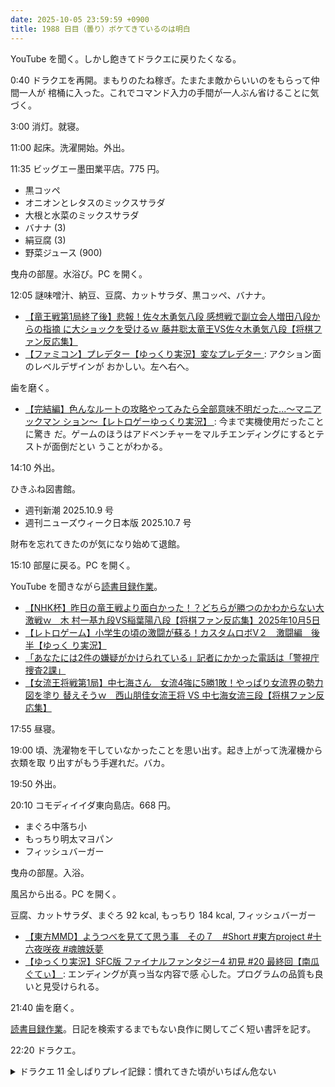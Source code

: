 ```yaml
---
date: 2025-10-05 23:59:59 +0900
title: 1988 日目（曇り）ボケてきているのは明白
---
```


YouTube を聞く。しかし飽きてドラクエに戻りたくなる。

0:40 ドラクエを再開。まもりのたね稼ぎ。たまたま敵からいいのをもらって仲間一人が
棺桶に入った。これでコマンド入力の手間が一人ぶん省けることに気づく。

3:00 消灯。就寝。

11:00 起床。洗濯開始。外出。

11:35 ビッグエー墨田業平店。775 円。

* 黒コッペ
* オニオンとレタスのミックスサラダ
* 大根と水菜のミックスサラダ
* バナナ (3)
* 絹豆腐 (3)
* 野菜ジュース (900)

曳舟の部屋。水浴び。PC を開く。

12:05 謎味噌汁、納豆、豆腐、カットサラダ、黒コッペ、バナナ。

* [【竜王戦第1局終了後】悲報！佐々木勇気八段 感想戦で副立会人増田八段からの指摘
  に大ショックを受けるｗ 藤井聡太竜王VS佐々木勇気八段【将棋ファン反応集】
  ](https://www.youtube.com/watch?v=LDbSvMbXmT8)
* [【ファミコン】プレデター【ゆっくり実況】変なプレデター
  ](https://www.youtube.com/watch?v=HFthiB-qFWQ): アクション面のレベルデザインが
  おかしい。左へ右へ。

歯を磨く。

* [【完結編】色んなルートの攻略やってみたら全部意味不明だった...～マニアックマン
  ション～【レトロゲーゆっくり実況】
  ](https://www.youtube.com/watch?v=eH5lWSSDFl8): 今まで実機使用だったことに驚き
  だ。ゲームのほうはアドベンチャーをマルチエンディングにするとテストが面倒だとい
  うことがわかる。

14:10 外出。

ひきふね図書館。

* 週刊新潮 2025.10.9 号
* 週刊ニューズウィーク日本版 2025.10.7 号

財布を忘れてきたのが気になり始めて退館。

15:10 部屋に戻る。PC を開く。

YouTube を聞きながら[読書目録作業][316]。

* [【NHK杯】昨日の竜王戦より面白かった！？どちらが勝つのかわからない大激戦ｗ　木
  村一基九段VS稲葉陽八段【将棋ファン反応集】2025年10月5日
  ](https://www.youtube.com/watch?v=K_SFdarsmQ8)
* [【レトロゲーム】小学生の頃の激闘が蘇る！カスタムロボV２　激闘編　後半【ゆっく
  り実況】](https://www.youtube.com/watch?v=lWZb77eX3sQ)
* [「あなたには2件の嫌疑がかけられている」記者にかかった電話は「警視庁捜査2課」
  ](https://www.youtube.com/watch?v=Eh6VB-KHkhc)
* [【女流王将戦第1局】中七海さん　女流4強に5勝1敗！やっぱり女流界の勢力図を塗り
  替えそうｗ　西山朋佳女流王将 VS 中七海女流三段【将棋ファン反応集】
  ](https://www.youtube.com/watch?v=oHPpDufpwes)

17:55 昼寝。

19:00 頃、洗濯物を干していなかったことを思い出す。起き上がって洗濯機から衣類を取
り出すがもう手遅れだ。バカ。

19:50 外出。

20:10 コモディイイダ東向島店。668 円。

* まぐろ中落ち小
* もっちり明太マヨパン
* フィッシュバーガー

曳舟の部屋。入浴。

風呂から出る。PC を開く。

豆腐、カットサラダ、まぐろ 92 kcal, もっちり 184 kcal, フィッシュバーガー

* [【東方MMD】ようつべを見てて思う事　その７　#Short #東方project #十六夜咲夜
  #魂魄妖夢](https://www.youtube.com/shorts/NKFv1VjCCZc)
* [【ゆっくり実況】SFC版 ファイナルファンタジー4 初見 #20 最終回【南瓜ぐてぃ】
  ](https://www.youtube.com/watch?v=-kds1oN-PvU): エンディングが真っ当な内容で感
  心した。プログラムの品質も良いと見受けられる。

21:40 歯を磨く。

[読書目録作業][316]。日記を検索するまでもない良作に関してごく短い書評を記す。

22:20 ドラクエ。

<details><summary>ドラクエ 11 全しばりプレイ記録：慣れてきた頃がいちばん危ない</summary>
<p>始祖の森でフォレストマスター狩りをする。フォレストマスター二頭と遭遇したい。コツがあるのだが、それでも失敗することがある。
そんなときはフォレストマスター一頭だけとグリーンモッキー四頭とかが同時に出現する。
ボコボコにされるのを覚悟でにげる。あろうことか、主人公が先頭に立ったままにげてしまい、失敗して死ぬ。
稼ぎ時間のちょうど半分くらいのところでゲームオーバー。</p>
</details>

[316]: <https://github.com/showa-yojyo/notebook/issues/316>

